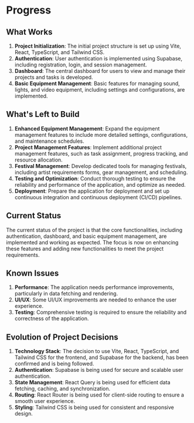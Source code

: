 # Progress

## What Works
1. **Project Initialization**: The initial project structure is set up using Vite, React, TypeScript, and Tailwind CSS.
2. **Authentication**: User authentication is implemented using Supabase, including registration, login, and session management.
3. **Dashboard**: The central dashboard for users to view and manage their projects and tasks is developed.
4. **Basic Equipment Management**: Basic features for managing sound, lights, and video equipment, including settings and configurations, are implemented.

## What's Left to Build
1. **Enhanced Equipment Management**: Expand the equipment management features to include more detailed settings, configurations, and maintenance schedules.
2. **Project Management Features**: Implement additional project management features, such as task assignment, progress tracking, and resource allocation.
3. **Festival Management**: Develop dedicated tools for managing festivals, including artist requirements forms, gear management, and scheduling.
4. **Testing and Optimization**: Conduct thorough testing to ensure the reliability and performance of the application, and optimize as needed.
5. **Deployment**: Prepare the application for deployment and set up continuous integration and continuous deployment (CI/CD) pipelines.

## Current Status
The current status of the project is that the core functionalities, including authentication, dashboard, and basic equipment management, are implemented and working as expected. The focus is now on enhancing these features and adding new functionalities to meet the project requirements.

## Known Issues
1. **Performance**: The application needs performance improvements, particularly in data fetching and rendering.
2. **UI/UX**: Some UI/UX improvements are needed to enhance the user experience.
3. **Testing**: Comprehensive testing is required to ensure the reliability and correctness of the application.

## Evolution of Project Decisions
1. **Technology Stack**: The decision to use Vite, React, TypeScript, and Tailwind CSS for the frontend, and Supabase for the backend, has been confirmed and is being followed.
2. **Authentication**: Supabase is being used for secure and scalable user authentication.
3. **State Management**: React Query is being used for efficient data fetching, caching, and synchronization.
4. **Routing**: React Router is being used for client-side routing to ensure a smooth user experience.
5. **Styling**: Tailwind CSS is being used for consistent and responsive design.
